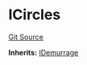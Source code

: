 # ICircles
[Git Source](https://github.com/aboutcircles/circles-contracts-v2/blob/9fbbffb44eda7934ea8adf9354e5f09f6b15b8b2/src/circles/ICircles.sol)

**Inherits:**
[IDemurrage](/src/circles/IDemurrage.sol/interface.IDemurrage.md)


